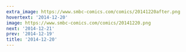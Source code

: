 ```yaml
---
extra_image: https://www.smbc-comics.com/comics/20141220after.png
hovertext: '2014-12-20'
image: https://www.smbc-comics.com/comics/20141220.png
next: '2014-12-21'
prev: '2014-12-19'
title: '2014-12-20'
---
```

